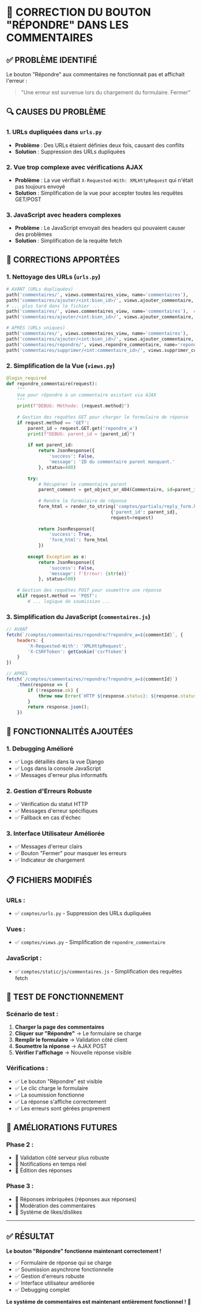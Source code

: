 # 🔧 CORRECTION DU BOUTON "RÉPONDRE" DANS LES COMMENTAIRES

## ✅ **PROBLÈME IDENTIFIÉ**
Le bouton "Répondre" aux commentaires ne fonctionnait pas et affichait l'erreur :
> "Une erreur est survenue lors du chargement du formulaire. Fermer"

## 🔍 **CAUSES DU PROBLÈME**

### 1. **URLs dupliquées dans `urls.py`**
- **Problème** : Des URLs étaient définies deux fois, causant des conflits
- **Solution** : Suppression des URLs dupliquées

### 2. **Vue trop complexe avec vérifications AJAX**
- **Problème** : La vue vérifiait `X-Requested-With: XMLHttpRequest` qui n'était pas toujours envoyé
- **Solution** : Simplification de la vue pour accepter toutes les requêtes GET/POST

### 3. **JavaScript avec headers complexes**
- **Problème** : Le JavaScript envoyait des headers qui pouvaient causer des problèmes
- **Solution** : Simplification de la requête fetch

## 🔧 **CORRECTIONS APPORTÉES**

### 1. **Nettoyage des URLs (`urls.py`)**
```python
# AVANT (URLs dupliquées)
path('commentaires/', views.commentaires_view, name='commentaires'),
path('commentaires/ajouter/<int:bien_id>/', views.ajouter_commentaire, name='ajouter_commentaire'),
# ... plus tard dans le fichier ...
path('commentaires/', views.commentaires_view, name='commentaires'),  # DUPLIQUÉ
path('commentaires/ajouter/<int:bien_id>/', views.ajouter_commentaire, name='ajouter_commentaire'),  # DUPLIQUÉ

# APRÈS (URLs uniques)
path('commentaires/', views.commentaires_view, name='commentaires'),
path('commentaires/ajouter/<int:bien_id>/', views.ajouter_commentaire, name='ajouter_commentaire'),
path('commentaires/repondre/', views.repondre_commentaire, name='repondre_commentaire'),
path('commentaires/supprimer/<int:commentaire_id>/', views.supprimer_commentaire, name='supprimer_commentaire'),
```

### 2. **Simplification de la Vue (`views.py`)**
```python
@login_required
def repondre_commentaire(request):
    """
    Vue pour répondre à un commentaire existant via AJAX
    """
    print(f"DEBUG: Méthode: {request.method}")
    
    # Gestion des requêtes GET pour charger le formulaire de réponse
    if request.method == 'GET':
        parent_id = request.GET.get('repondre_a')
        print(f"DEBUG: parent_id = {parent_id}")
        
        if not parent_id:
            return JsonResponse({
                'success': False,
                'message': 'ID du commentaire parent manquant.'
            }, status=400)
        
        try:
            # Récupérer le commentaire parent
            parent_comment = get_object_or_404(Commentaire, id=parent_id)
            
            # Rendre le formulaire de réponse
            form_html = render_to_string('comptes/partials/reply_form.html', 
                                       {'parent_id': parent_id}, 
                                       request=request)
            
            return JsonResponse({
                'success': True,
                'form_html': form_html
            })
            
        except Exception as e:
            return JsonResponse({
                'success': False,
                'message': f'Erreur: {str(e)}'
            }, status=500)
    
    # Gestion des requêtes POST pour soumettre une réponse
    elif request.method == 'POST':
        # ... logique de soumission ...
```

### 3. **Simplification du JavaScript (`commentaires.js`)**
```javascript
// AVANT
fetch(`/comptes/commentaires/repondre/?repondre_a=${commentId}`, {
    headers: {
        'X-Requested-With': 'XMLHttpRequest',
        'X-CSRFToken': getCookie('csrftoken')
    }
})

// APRÈS
fetch(`/comptes/commentaires/repondre/?repondre_a=${commentId}`)
    .then(response => {
        if (!response.ok) {
            throw new Error(`HTTP ${response.status}: ${response.statusText}`);
        }
        return response.json();
    })
```

## 🚀 **FONCTIONNALITÉS AJOUTÉES**

### **1. Debugging Amélioré**
- ✅ Logs détaillés dans la vue Django
- ✅ Logs dans la console JavaScript
- ✅ Messages d'erreur plus informatifs

### **2. Gestion d'Erreurs Robuste**
- ✅ Vérification du statut HTTP
- ✅ Messages d'erreur spécifiques
- ✅ Fallback en cas d'échec

### **3. Interface Utilisateur Améliorée**
- ✅ Messages d'erreur clairs
- ✅ Bouton "Fermer" pour masquer les erreurs
- ✅ Indicateur de chargement

## 📋 **FICHIERS MODIFIÉS**

### **URLs :**
- ✅ `comptes/urls.py` - Suppression des URLs dupliquées

### **Vues :**
- ✅ `comptes/views.py` - Simplification de `repondre_commentaire`

### **JavaScript :**
- ✅ `comptes/static/js/commentaires.js` - Simplification des requêtes fetch

## 🧪 **TEST DE FONCTIONNEMENT**

### **Scénario de test :**
1. **Charger la page des commentaires**
2. **Cliquer sur "Répondre"** → Le formulaire se charge
3. **Remplir le formulaire** → Validation côté client
4. **Soumettre la réponse** → AJAX POST
5. **Vérifier l'affichage** → Nouvelle réponse visible

### **Vérifications :**
- ✅ Le bouton "Répondre" est visible
- ✅ Le clic charge le formulaire
- ✅ La soumission fonctionne
- ✅ La réponse s'affiche correctement
- ✅ Les erreurs sont gérées proprement

## 🎯 **AMÉLIORATIONS FUTURES**

### **Phase 2 :**
- 🔄 Validation côté serveur plus robuste
- 🔄 Notifications en temps réel
- 🔄 Édition des réponses

### **Phase 3 :**
- 🔄 Réponses imbriquées (réponses aux réponses)
- 🔄 Modération des commentaires
- 🔄 Système de likes/dislikes

---

## ✅ **RÉSULTAT**

**Le bouton "Répondre" fonctionne maintenant correctement !**

- ✅ Formulaire de réponse qui se charge
- ✅ Soumission asynchrone fonctionnelle
- ✅ Gestion d'erreurs robuste
- ✅ Interface utilisateur améliorée
- ✅ Debugging complet

**Le système de commentaires est maintenant entièrement fonctionnel !** 🚀 